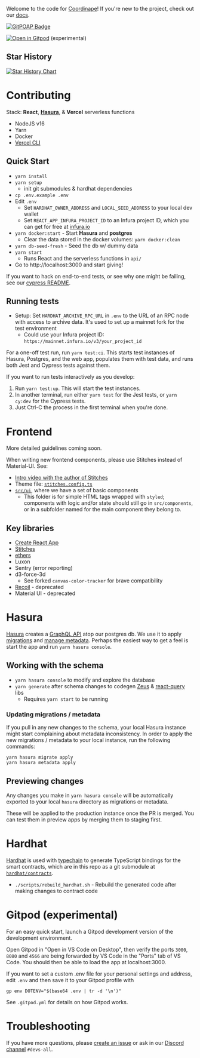 Welcome to the code for [Coordinape](coordinape.com)! If you're new to the project, check out our [docs](https://docs.coordinape.com/).

[![GitPOAP Badge](https://public-api.gitpoap.io/v1/repo/coordinape/coordinape/badge)](https://www.gitpoap.io/gh/coordinape/coordinape)

[![Open in Gitpod](https://gitpod.io/button/open-in-gitpod.svg)](https://gitpod.io/#https://github.com/coordinape/coordinape) (experimental)

## Star History

[![Star History Chart](https://api.star-history.com/svg?repos=coordinape/coordinape&type=Timeline)](https://star-history.com/#coordinape/coordinape&Timeline)

# Contributing

Stack: **React**, [**Hasura**](#hasura), & **Vercel** serverless functions

- NodeJS v16
- Yarn
- Docker
- [Vercel CLI](https://vercel.com/cli)

## Quick Start

- `yarn install`
- `yarn setup`
  - init git submodules & hardhat dependencies
- `cp .env.example .env`
- Edit `.env`
  - Set `HARDHAT_OWNER_ADDRESS` and `LOCAL_SEED_ADDRESS` to your local dev wallet
  - Set `REACT_APP_INFURA_PROJECT_ID` to an Infura project ID, which you can get for free at [infura.io](https://www.infura.io/)
- `yarn docker:start` - Start **Hasura** and **postgres**
  - Clear the data stored in the docker volumes: `yarn docker:clean`
- `yarn db-seed-fresh` - Seed the db w/ dummy data
- `yarn start`
  - Runs React and the serverless functions in `api/`
- Go to http://localhost:3000 and start giving!

If you want to hack on end-to-end tests, or see why one might be failing,
see our [cypress README](./cypress/README.md).

## Running tests

- Setup: Set `HARDHAT_ARCHIVE_RPC_URL` in `.env` to the URL of an RPC node with access to archive data. It's used to set up a mainnet fork for the test environment
  - Could use your Infura project ID: `https://mainnet.infura.io/v3/your_project_id`

For a one-off test run, run `yarn test:ci`. This starts test instances of Hasura, Postgres, and the web app, populates them with test data, and runs both Jest and Cypress tests against them.

If you want to run tests interactively as you develop:

1. Run `yarn test:up`. This will start the test instances.
2. In another terminal, run either `yarn test` for the Jest tests, or `yarn cy:dev` for the Cypress tests.
3. Just Ctrl-C the process in the first terminal when you're done.

# Frontend

More detailed guidelines coming soon.

When writing new frontend components, please use Stitches instead of Material-UI. See:

- [Intro video with the author of Stitches](https://www.youtube.com/watch?v=Gw28VgyKGkw)
- Theme file: [`stitches.config.ts`](https://github.com/coordinape/coordinape/blob/main/src/stitches.config.ts)
- [`src/ui`](https://github.com/coordinape/coordinape/tree/main/src/ui), where we have a set of basic components
  - This folder is for simple HTML tags wrapped with `styled`; components with logic and/or state should still go in `src/components`, or in a subfolder named for the main component they belong to.

## Key libraries

- [Create React App](https://github.com/facebook/create-react-app)
- [Stitches](https://stitches.dev/)
- [ethers](https://docs.ethers.io/)
- Luxon
- Sentry (error reporting)
- d3-force-3d
  - See forked `canvas-color-tracker` for brave compatibility
- [Recoil](https://recoiljs.org/) - deprecated
- Material UI - deprecated

# Hasura

[Hasura](https://hasura.io/) creates a
[GraphQL API](https://hasura.io/learn/graphql/hasura/data-modeling/2-try-user-queries/)
atop our postgres db. We use it to apply
[migrations](https://hasura.io/learn/graphql/hasura-advanced/migrations-metadata/2-migration-files/)
and
[manage metadata](https://hasura.io/learn/graphql/hasura-advanced/migrations-metadata/3-metadata/).
Perhaps the easiest way to get a feel is start the app and run `yarn hasura console`.

## Working with the schema

- `yarn hasura console` to modify and explore the database
- `yarn generate` after schema changes to codegen [Zeus](https://github.com/graphql-editor/graphql-zeus) & [react-query](https://react-query.tanstack.com/) libs
  - Requires `yarn start` to be running

### Updating migrations / metadata

If you pull in any new changes to the schema, your local Hasura instance might start complaining about metadata inconsistency.
In order to apply the new migrations / metadata to your local instance, run the following commands:

```shell
yarn hasura migrate apply
yarn hasura metadata apply
```

## Previewing changes

Any changes you make in `yarn hasura console` will be automatically exported to your local `hasura` directory as migrations or metadata.

These will be applied to the production instance once the PR is merged. You can test them in preview apps by merging them to staging first.

# Hardhat

[Hardhat](https://hardhat.org/) is used with [typechain](https://github.com/dethcrypto/TypeChain) to generate TypeScript bindings for the smart contracts, which are in this repo as a git submodule at [`hardhat/contracts`](https://github.com/coordinape/coordinape/tree/main/hardhat/contracts).

- `./scripts/rebuild_hardhat.sh` - Rebuild the generated code after making changes to contract code

# Gitpod (experimental)

For an easy quick start, launch a Gitpod development version of the development environment.

Open Gitpod in "Open in VS Code on Desktop", then verify the ports `3000`, `8080` and `4566` are being forwarded by VS Code in the "Ports" tab of VS Code. You should then be able to load the app at localhost:3000.

If you want to set a custom .env file for your personal settings and address, edit `.env` and then save it to your Gitpod profile with

```
gp env DOTENV="$(base64 .env | tr -d '\n')"
```

See `.gitpod.yml` for details on how Gitpod works.

# Troubleshooting

If you have more questions, please [create an issue](https://github.com/coordinape/coordinape/issues/new/choose) or ask in our [Discord channel](https://discord.com/invite/gBPMAmQ48p) `#devs-all`.
